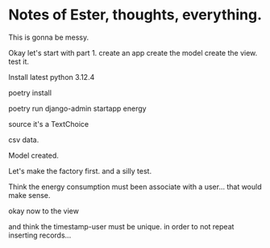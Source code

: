 # Notes of Ester, thoughts, everything.

This is gonna be messy.

Okay let's start with part 1.
create an app
create the model
create the view.
test it.

Install latest python 3.12.4

poetry install

poetry run django-admin startapp energy

source it's a TextChoice

csv data.

Model created.

Let's make the factory first.
and a silly test.

Think the energy consumption must been associate with a user... that would make sense.

okay now to the view

and think the timestamp-user must be unique. in order to not repeat inserting records...
